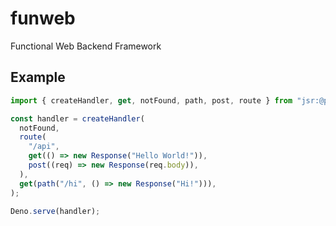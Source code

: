 # funweb

Functional Web Backend Framework

## Example

```typescript
import { createHandler, get, notFound, path, post, route } from "jsr:@pixel/funweb";

const handler = createHandler(
  notFound,
  route(
    "/api",
    get(() => new Response("Hello World!")),
    post((req) => new Response(req.body)),
  ),
  get(path("/hi", () => new Response("Hi!"))),
);

Deno.serve(handler);
```
